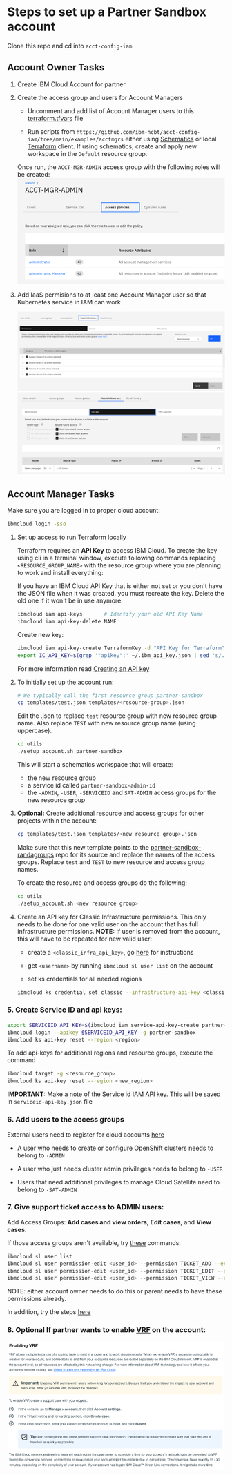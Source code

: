# Steps to set up a Partner Sandbox account

Clone this repo and cd into `acct-config-iam`

## Account Owner Tasks

1. Create IBM Cloud Account for partner

2. Create the access group and users for Account Managers

    - Uncomment and add list of Account Manager users to this [terraform.tfvars](../examples/acctmgrs/terraform.tfvars) file
    
    - Run scripts from `https://github.com/ibm-hcbt/acct-config-iam/tree/main/examples/acctmgrs` either using [Schematics](./examples/README.md#run-from-a-schematics-workspace) or local [Terraform](./examples/README.md#run-from-local-terraform-client) client. If using schematics, create and apply new workspace in the `Default` resource group.

    Once run, the `ACCT-MGR-ADMIN` access group with the following roles will be created:
    ![acct_mgr](./images/accountmgr_roles.png)

3. Add IaaS permisions to at least one Account Manager user so that Kubernetes service in IAM can work

    ![classic-infra-settings](./images/classic-infra-settings.png)
    ![classic-devices-settings](./images/classic-devices-settings.png)

## Account Manager Tasks

Make sure you are logged in to proper cloud account:

```bash
ibmcloud login -sso
```
1. Set up access to run Terraform locally

    Terraform requires an **API Key** to access IBM Cloud. To create the key using cli in a terminal window, execute following commands replacing `<RESOURCE_GROUP_NAME>` with the resource group where you are planning to work and install everything:

    If you have an IBM Cloud API Key that is either not set or you don't have the JSON file when it was created, you must recreate the key. Delete the old one if it won't be in use anymore.

    ```bash
    ibmcloud iam api-keys       # Identify your old API Key Name
    ibmcloud iam api-key-delete NAME
    ```

    Create new key:

    ```bash
    ibmcloud iam api-key-create TerraformKey -d "API Key for Terraform" --file ~/.ibm_api_key.json
    export IC_API_KEY=$(grep '"apikey":' ~/.ibm_api_key.json | sed 's/.*: "\(.*\)".*/\1/')
    ```

    For more information read [Creating an API key](https://cloud.ibm.com/docs/account?topic=account-userapikey#create_user_key)

2. To initially set up the account run:

   ```bash
   # We typically call the first resource group partner-sandbox
   cp templates/test.json templates/<resource-group>.json        
   ```
   
   Edit the <resource-group>.json to replace `test` resource group with new resource group name.  Also replace `TEST` with new resource group name (using uppercase).
    
   ```bash
   cd utils
   ./setup_account.sh partner-sandbox
   ```

   This will start a schematics workspace that will create:
   - the new resource group
   - a service id called `partner-sandbox-admin-id`
   - the `-ADMIN`, `-USER`, `-SERVICEID` and `SAT-ADMIN` access groups for the new resource group

3. **Optional:** Create additional resource and access groups for other projects within the account:

   ```bash
   cp templates/test.json templates/<new resource group>.json
   ```

   Make sure that this new template points to the [partner-sandbox-randagroups](https://github.com/ibm-hcbt/acct-config-iam/tree/main/examples/partner-sandbox-randagroups) repo for its source and replace the names of the access groups. Replace `test` and `TEST` to new resource and access group names.
   
   To create the resource and access groups do the following:
   ```bash
   cd utils
   ./setup_account.sh <new resource group>
   ```    
4. Create an API key for Classic Infrastructure permissions. 
   This only needs to be done for one valid user on the account that has full infrastructure permissions. **NOTE:** If user is removed from the account, this will have to be repeated for new valid user:

   - create a `<classic_infra_api_key>`, go [here](https://github.com/ibm-hcbt/cloud-pak-sandboxes/blob/master/terraform/CREDENTIALS.md#create-an-ibm-cloud-classic-infrastructure-api-key) for instructions

   - get `<username>` by running `ibmcloud sl user list` on the account
    
   - set ks credentials for all needed regions

   ```bash
   ibmcloud ks credential set classic --infrastructure-api-key <classic_infra_api_key> --infrastructure-username <username> --region <region>
   ```
    
### 5. Create Service ID and api keys:
   
   ```bash
   export SERVICEID_API_KEY=$(ibmcloud iam service-api-key-create partner-sandbox-api-key partner-sandbox-admin-id --file serviceid-api-key.json -d "API key for partner sandbox service ID"| awk '/API Key/{print $3}')
   ibmcloud login --apikey $SERVICEID_API_KEY -g partner-sandbox
   ibmcloud ks api-key reset --region <region>
   ```
    
   To add api-keys for additional regions and resource groups, execute the command 
   ```bash
   ibmcloud target -g <resource_group>
   ibmcloud ks api-key reset --region <new_region>
   ```

   **IMPORTANT:** Make a note of the Service id IAM API key. This will be saved in `serviceid-api-key.json` file
   
### 6. Add users to the access groups

External users need to register for cloud accounts [here](https://cloud.ibm.com/registration)

- A user who needs to create or configure OpenShift clusters needs to belong to `-ADMIN`

- A user who just needs cluster admin privileges needs to belong to `-USER`

- Users that need additional privileges to manage Cloud Satellite need to belong to `-SAT-ADMIN`

### 7. Give support ticket access to ADMIN users:

Add Access Groups: **Add cases and view orders**, **Edit cases**, and **View cases**.

If those access groups aren't available, try [these](https://cloud.ibm.com/docs/containers?topic=containers-access_reference#infra) commands:

```bash
ibmcloud sl user list
ibmcloud sl user permission-edit <user_id> --permission TICKET_ADD --enable true
ibmcloud sl user permission-edit <user_id> --permission TICKET_EDIT --enable true
ibmcloud sl user permission-edit <user_id> --permission TICKET_VIEW --enable true
```

NOTE: either account owner needs to do this or parent needs to have these permissions already.

In addition, try the steps [here](https://cloud.ibm.com/docs/openshift?topic=openshift-cs_troubleshoot_clusters#cs_totp)

### 8. **Optional** If partner wants to enable [VRF](https://cloud.ibm.com/docs/account?topic=account-vrf-service-endpoint) on the account:

![enable-vrf](./images/enable-vrf.png)
